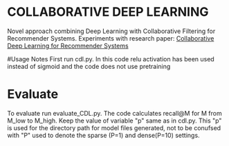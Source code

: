 # COLLABORATIVE DEEP LEARNING
Novel approach combining Deep Learning with Collaborative Filtering for Recommender Systems.
Experiments with research paper: <a href="http://dl.acm.org/citation.cfm?id=2783273">Collaborative Deep Learning for Recommender Systems</a>

#Usage Notes 
First run cdl.py. In this code relu activation has been used instead of sigmoid and the code does not use pretraining
# Evaluate
To evaluate run evaluate_CDL.py. The code calculates recall@M for M from M_low to M_high. Keep the value of variable "p" same as in cdl.py. This "p" is used for the directory path for model files generated, not to be conufsed with "P" used to denote the sparse (P=1) and dense(P=10) settings.

